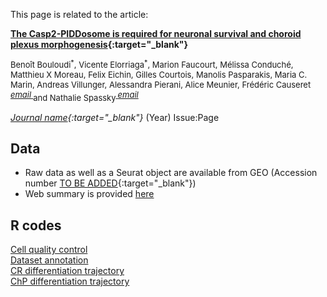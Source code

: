 <head>
  <link href="https://fonts.googleapis.com/icon?family=Material+Icons" rel="stylesheet">
</head>

This page is related to the article:

<b>[The Casp2-PIDDosome is required for neuronal survival and choroid plexus morphogenesis](https://doi.org/){:target="_blank"}</b>  
<p style="font-size:small;">Benoît Bouloudi<sup>*</sup>, Vicente Elorriaga<sup>*</sup>, Marion Faucourt, Mélissa Conduché, Matthieu X Moreau, Felix Eichin, Gilles Courtois, Manolis Pasparakis, Maria C. Marin, Andreas Villunger, Alessandra Pierani, Alice Meunier, Frédéric Causeret<sup><a href="mailto:frederic.causeret@inserm.fr">
    <i class="material-icons" style="font-size:small;">email</i>
  </a></sup> and Nathalie Spassky<sup><a href="mailto:nathalie.spassky@bio.ens.psl.eu">
    <i class="material-icons" style="font-size:small;">email</i>
  </a></sup> </p>
    
<i>[Journal name](https://doi.org/){:target="_blank"}</i> (Year) Issue:Page

## Data
- Raw data as well as a Seurat object are available from GEO (Accession number [TO BE ADDED](https://www.ncbi.nlm.nih.gov/geo/query/){:target="_blank"})
- Web summary is provided [here](./web_summary.html)

## R codes
[Cell quality control](./Quality-control.html)  
[Dataset annotation](./Cell_types_annotation.html)  
[CR differentiation trajectory](./CR_pseudotime_FC.html)  
[ChP differentiation trajectory](./ChP_pseudotime_FC.html)  
